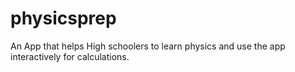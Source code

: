 # physicsprep
An App that helps High schoolers to learn physics and use the app interactively for calculations.
